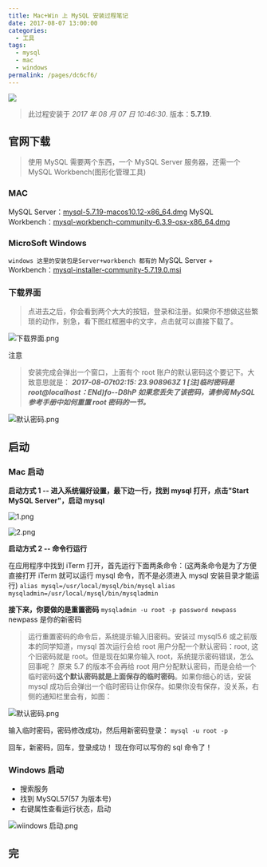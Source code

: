 ```yaml
---
title: Mac+Win 上 MySQL 安装过程笔记
date: 2017-08-07 13:00:00
categories: 
  - 工具
tags: 
  - mysql
  - mac
  - windows
permalink: /pages/dc6cf6/
---
```


![](https://cdn.jsdelivr.net/gh/itzhangbao/supplies/img/1240-20200902184737808.png)

> 此过程安装于 _2017 年 08 月 07 日 10:46:30_. 版本：**5.7.19**.

## 官网下载

> 使用 MySQL 需要两个东西，一个 MySQL Server 服务器，还需一个 MySQL Workbench(图形化管理工具)

### MAC

MySQL Server：[mysql-5.7.19-macos10.12-x86_64.dmg](https://dev.mysql.com/downloads/file/?id=471631)
MySQL Workbench：[mysql-workbench-community-6.3.9-osx-x86_64.dmg](https://dev.mysql.com/downloads/file/?id=468289)

### MicroSoft Windows

`windows 这里的安装包是Server+workbench 都有的`
MySQL Server + Workbench：[mysql-installer-community-5.7.19.0.msi](https://dev.mysql.com/downloads/file/?id=471661)

### 下载界面

> 点进去之后，你会看到两个大大的按钮，登录和注册。如果你不想做这些繁琐的动作，别急，看下图红框圈中的文字，点击就可以直接下载了。

![下载界面.png](https://cdn.jsdelivr.net/gh/itzhangbao/supplies/img/1240-20200902184805638.png)

注意

> 安装完成会弹出一个窗口，上面有个 root 账户的默认密码这个要记下。大致意思就是：
> **_2017-08-07t02:15: 23.908963Z 1 [注]临时密码是 root@localhost：ENd)fo--D8hP
> 如果您丢失了该密码，请参阅 MySQL 参考手册中如何重置 root 密码的一节。_**

![默认密码.png](https://cdn.jsdelivr.net/gh/itzhangbao/supplies/img/1240-20200902184816177.png)

## 启动

### Mac 启动

**启动方式 1 -- 进入系统偏好设置，最下边一行，找到 mysql 打开，点击"Start MySQL Server"，启动 mysql**

![1.png](https://cdn.jsdelivr.net/gh/itzhangbao/supplies/img/1240-20200902185540714.png)

![2.png](https://cdn.jsdelivr.net/gh/itzhangbao/supplies/img/1240-20200902185548737.png)

**启动方式 2 -- 命令行运行**

在应用程序中找到 iTerm 打开，首先运行下面两条命令：(这两条命令是为了方便直接打开 iTerm 就可以运行 mysql 命令，而不是必须进入 mysql 安装目录才能运行)
`alias mysql=/usr/local/mysql/bin/mysql`
`alias mysqladmin=/usr/local/mysql/bin/mysqladmin`

**接下来，你要做的是重置密码**
`mysqladmin -u root -p password newpass` newpass 是你的新密码

> 运行重置密码的命令后，系统提示输入旧密码。安装过 mysql5.6 或之前版本的同学知道，mysql 首次运行会给 root 用户分配一个默认密码：root, 这个旧密码就是 root。但是现在如果你输入 root，系统提示密码错误，怎么回事呢？
> 原来 5.7 的版本不会再给 root 用户分配默认密码，而是会给一个临时密码**这个默认密码就是上面保存的临时密码**。如果你细心的话，安装 mysql 成功后会弹出一个临时密码让你保存。如果你没有保存，没关系，右侧的通知栏里会有，如图：

![ 默认密码.png](https://cdn.jsdelivr.net/gh/itzhangbao/supplies/img/1240-20200902185637677.png)

输入临时密码，密码修改成功，然后用新密码登录：
`mysql -u root -p`

回车，新密码，回车，登录成功！
现在你可以写你的 sql 命令了！

### Windows 启动

- 搜索服务
- 找到 MySQL57(57 为版本号)
- 右键属性查看运行状态，启动

![wiindows 启动.png](https://cdn.jsdelivr.net/gh/itzhangbao/supplies/img/1240-20200902185641113.png)

## 完
